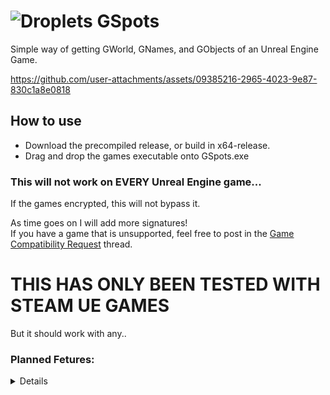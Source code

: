 # ![Droplets](https://github.com/user-attachments/assets/b78ae8fe-da35-414b-a720-cf7c7241ddd0) GSpots

Simple way of getting GWorld, GNames, and GObjects of an Unreal Engine Game.

https://github.com/user-attachments/assets/09385216-2965-4023-9e87-830c1a8e0818

## How to use

- Download the precompiled release, or build in x64-release.  
- Drag and drop the games executable onto GSpots.exe

### This will not work on EVERY Unreal Engine game...

If the games encrypted, this will not bypass it. 

As time goes on I will add more signatures!  
If you have a game that is unsupported, feel free to post in the [Game Compatibility Request](https://github.com/Do0ks/GSpots/issues/1) thread. 

# THIS HAS ONLY BEEN TESTED WITH STEAM UE GAMES

But it should work with any..

### Planned Fetures:
<details>
  
  # Soon:  
  
  - Add automatic fetching of the Unreal Engine Version the game is built with (though this will work better with the "later" update listed below).
  
  - Add XOR encryption calculations with padding if applicable.

  # Later:  

  - Try to pre calculate point of interest pointer chains such as the player class while the games running. This should function like before (you'll just need the game running before dropping the games exe onto G Spots.exe)
  
</details>
